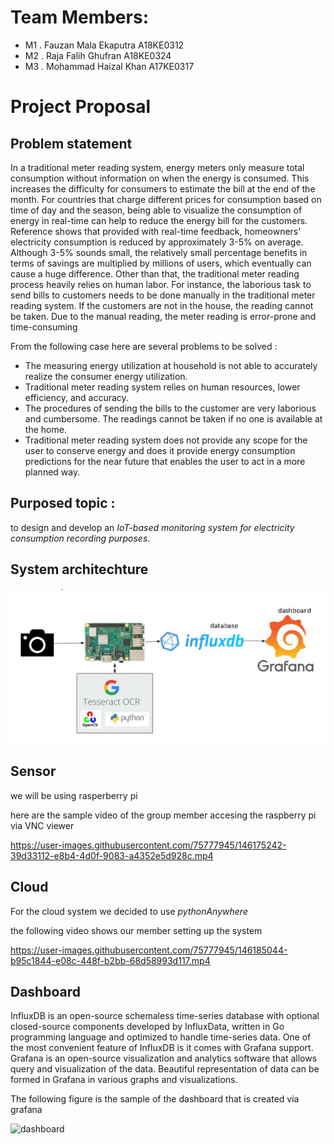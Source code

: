 # Team Members:<br />

* M1 . Fauzan Mala Ekaputra A18KE0312 <br /> 
* M2 . Raja Falih Ghufran A18KE0324 <br />
* M3 . Mohammad Haizal Khan A17KE0317 <br />


# Project Proposal

## Problem statement

In a traditional meter reading system, energy meters only measure total consumption without information on when the energy is consumed. This increases the difficulty for consumers to estimate the bill at the end of the month. For countries that charge different prices for consumption based on time of day and the season, being able to visualize the consumption of energy in real-time can help to reduce the energy bill for the customers. Reference shows that provided with real-time feedback, homeowners' electricity consumption is reduced by approximately 3-5% on average. Although 3-5% sounds small, the relatively small percentage benefits in terms of savings are multiplied by millions of users, which eventually can cause a huge difference. Other than that, the traditional meter reading process heavily relies on human labor. For instance, the laborious task to send bills to customers needs to be done manually in the traditional meter reading system. If the customers are not in the house, the reading cannot be taken. Due to the manual reading, the meter reading is error-prone and time-consuming

From the following case here are several problems to be solved :

*  The measuring energy utilization at household is not able to accurately realize the consumer energy utilization. 
*  Traditional meter reading system relies on human resources, lower efficiency, and accuracy.
*  The procedures of sending the bills to the customer are very laborious and cumbersome. The readings cannot be taken if no one is available at the home.
*  Traditional meter reading system does not provide any scope for the user to conserve energy and does it provide energy consumption predictions for the near future that enables the user to act in a more planned way.


## Purposed topic :
to design and develop an *IoT-based monitoring system for electricity consumption recording purposes*.

## System architechture

![plot](architechture.PNG)


## Sensor

we will be using rasperberry pi 

here are the sample video of the group member accesing the raspberry pi via VNC viewer



https://user-images.githubusercontent.com/75777945/146175242-39d33112-e8b4-4d0f-9083-a4352e5d928c.mp4


## Cloud

For the cloud system we decided to use *pythonAnywhere* 

the following video shows our member setting up the system 


https://user-images.githubusercontent.com/75777945/146185044-b95c1844-e08c-448f-b2bb-68d58993d117.mp4




## Dashboard

InfluxDB is an open-source schemaless time-series database with optional 
closed-source components developed by InfluxData, written in Go programming 
language and optimized to handle time-series data. One of the most convenient 
feature of InfluxDB is it comes with Grafana support. Grafana is an open-source 
visualization and analytics software that allows query and visualization of the data. 
Beautiful representation of data can be formed in Grafana in various graphs and 
visualizations.

The following figure is the sample of the dashboard that is created via grafana

![dashboard](https://user-images.githubusercontent.com/75777945/146176717-f2588e67-6f8b-42d5-adfb-3afa7b351331.PNG)



